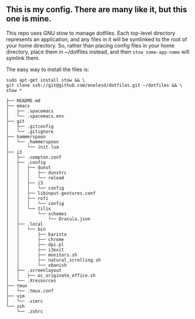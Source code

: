 ## This is my config. There are many like it, but this one is mine.

This repo uses GNU stow to manage dotfiles. Each top-level directory represents an application, and any files in it will be symlinked to the root of your home directory. So, rather than placing config files in your home directory, place them in ~/dotfiles instead, and then `stow some-app-name` will symlink them.

The easy way to install the files is:

```
sudo apt-get install stow && \
git clone ssh://git@github.com/onelesd/dotfiles.git ~/dotfiles && \
stow *
```

```
├── README.md
├── emacs
│   ├── .spacemacs
│   └── .spacemacs.env
├── git
│   ├── .gitconfig
│   └── .gitignore
├── hammerspoon
│   └── .hammerspoon
│       └── init.lua
├── i3
│   ├── .compton.conf
│   ├── .config
│   │   ├── dunst
│   │   │   ├── dunstrc
│   │   │   └── reload
│   │   ├── i3
│   │   │   └── config
│   │   ├── libinput-gestures.conf
│   │   ├── rofi
│   │   │   └── config
│   │   └── tilix
│   │       └── schemes
│   │           └── Dracula.json
│   ├── .local
│   │   └── bin
│   │       ├── barista
│   │       ├── chrome
│   │       ├── dpi.pl
│   │       ├── i3exit
│   │       ├── monitors.sh
│   │       ├── natural_scrolling.sh
│   │       └── xbanish
│   ├── .screenlayout
│   │   ├── oc_originate_office.sh
│   └── .Xresources
├── tmux
│   └── .tmux.conf
├── vim
│   └── .vimrc
└── zsh
    └── .zshrc
```

